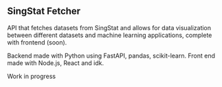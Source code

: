 ## SingStat Fetcher

API that fetches datasets from SingStat and allows for data visualization between different datasets and machine learning applications, complete with frontend (soon).

Backend made with Python using FastAPI, pandas, scikit-learn.
Front end made with Node.js, React and idk.

Work in progress
